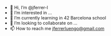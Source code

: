 - 👋 Hi, I’m @jferrer-l
- 👀 I’m interested in ...
- 🌱 I’m currently learning in 42 Barcelona school
- 💞️ I’m looking to collaborate on ...
- 📫 How to reach me jferrerluengo@gmail.com

<!---
jferrer-l/jferrer-l is a ✨ special ✨ repository because its `README.md` (this file) appears on your GitHub profile.
You can click the Preview link to take a look at your changes.
--->
